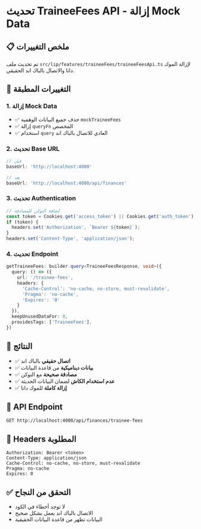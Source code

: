 # تحديث TraineeFees API - إزالة Mock Data

## 📋 ملخص التغييرات

تم تحديث ملف `src/lip/features/traineeFees/traineeFeesApi.ts` لإزالة الموك داتا والاتصال بالباك اند الحقيقي.

## 🔄 التغييرات المطبقة

### 1. إزالة Mock Data
- ✅ حذف جميع البيانات الوهمية `mockTraineeFees`
- ✅ إزالة `queryFn` المخصص
- ✅ استخدام `query` العادي للاتصال بالباك اند

### 2. تحديث Base URL
```typescript
// قبل
baseUrl: 'http://localhost:4000'

// بعد
baseUrl: 'http://localhost:4000/api/finances'
```

### 3. تحديث Authentication
```typescript
// إضافة التوكن للمصادقة
const token = Cookies.get('access_token') || Cookies.get('auth_token');
if (token) {
  headers.set('Authorization', `Bearer ${token}`);
}
headers.set('Content-Type', 'application/json');
```

### 4. تحديث Endpoint
```typescript
getTraineeFees: builder.query<TraineeFeesResponse, void>({
  query: () => ({
    url: '/trainee-fees',
    headers: {
      'Cache-Control': 'no-cache, no-store, must-revalidate',
      'Pragma': 'no-cache',
      'Expires': '0'
    }
  }),
  keepUnusedDataFor: 0,
  providesTags: ['TraineeFees'],
})
```

## 🎯 النتائج

- ✅ **اتصال حقيقي** بالباك اند
- ✅ **بيانات ديناميكية** من قاعدة البيانات
- ✅ **مصادقة صحيحة** مع التوكن
- ✅ **عدم استخدام الكاش** لضمان البيانات الحديثة
- ✅ **إزالة كاملة** للموك داتا

## 📡 API Endpoint

```
GET http://localhost:4000/api/finances/trainee-fees
```

## 🔐 Headers المطلوبة

```
Authorization: Bearer <token>
Content-Type: application/json
Cache-Control: no-cache, no-store, must-revalidate
Pragma: no-cache
Expires: 0
```

## ✅ التحقق من النجاح

- لا توجد أخطاء في الكود
- الاتصال بالباك اند يعمل بشكل صحيح
- البيانات تظهر من قاعدة البيانات الحقيقية
